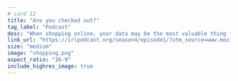 ```yaml
---
# card 12
title: "Are you checked out?"
tag_label: "Podcast"
desc: "When shopping online, your data may be the most valuable thing for sale Hear how your data now follows you into physical stores, too."
link_url: "https://irlpodcast.org/season4/episode1/?utm_source=www.mozilla.org&utm_medium=referral&utm_campaign=homepage&utm_content=card"
size: "medium"
image: "shopping.png"
aspect_ratio: "16-9"
include_highres_image: true
---
```

